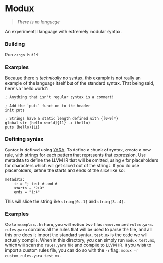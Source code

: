 # Modux
> *There is no language*

An experimental language with extremely modular syntax.

### Building
Run `cargo build`.

### Examples
Because there is *technically* no syntax, this example is not really an example of the language itself but of the standard syntax. That being said, here's a 'hello world':

```
; Anything that isn't regular syntax is a comment!

; Add the `puts` function to the header
init puts

; Strings have a static length defined with {[0-9]*}
global str [hello world]{11} -> (hello)
puts (hello){11}
```

### Defining syntax
Syntax is defined using [YARA](https://virustotal.github.io/yara/). To define a chunk of syntax, create a new rule, with strings for each pattern that represents that expression. Use metadata to define the LLVM IR that will be omitted, using `#` for placeholders for characters which will get sliced out of the strings. If you do use placeholders, define the starts and ends of the slice like so:

```
metadata:
	ir = "; test # and #
	starts = "0:3"
	ends = "1:4"
```

This will slice the string like `string[0..1]` and `string[3..4]`.

### Examples
Go to `examples/`. In here, you will notice two files: `test.mx` and `rules.yara`. `rules.yara` contains all the rules that will be used to parse the file, and all this one does is import the standard syntax. `test.mx` is the code we will actually compile. When in this directory, you can simply run `modux test.mx`, which will scan the `rules.yara` file and compile to LLVM IR. If you wish to import a custom rules file, you can do so with the `-r` flag: `modux -r custom_rules.yara test.mx`.

